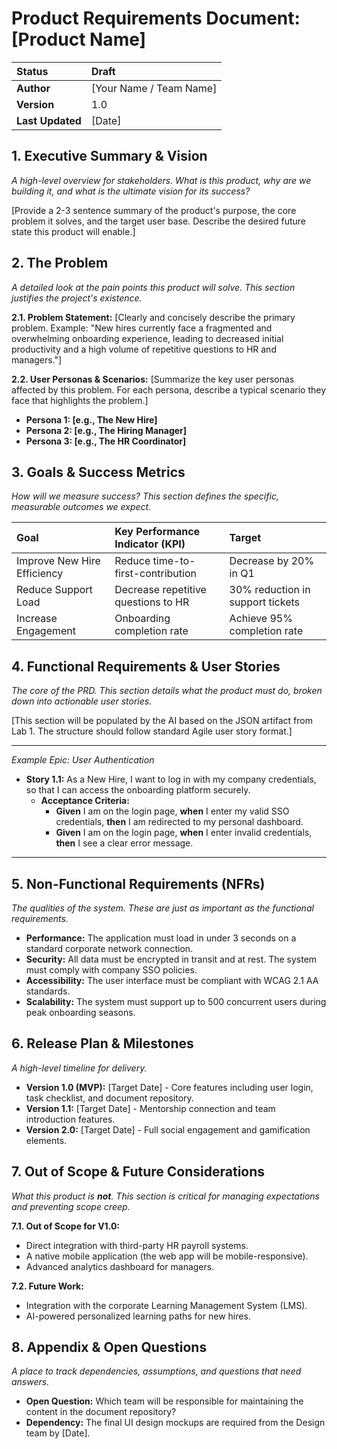 # Product Requirements Document: [Product Name]

| Status | **Draft** |
| :--- | :--- |
| **Author** | [Your Name / Team Name] |
| **Version** | 1.0 |
| **Last Updated** | [Date] |

## 1. Executive Summary & Vision
*A high-level overview for stakeholders. What is this product, why are we building it, and what is the ultimate vision for its success?*

[Provide a 2-3 sentence summary of the product's purpose, the core problem it solves, and the target user base. Describe the desired future state this product will enable.]

## 2. The Problem
*A detailed look at the pain points this product will solve. This section justifies the project's existence.*

**2.1. Problem Statement:**
[Clearly and concisely describe the primary problem. Example: "New hires currently face a fragmented and overwhelming onboarding experience, leading to decreased initial productivity and a high volume of repetitive questions to HR and managers."]

**2.2. User Personas & Scenarios:**
[Summarize the key user personas affected by this problem. For each persona, describe a typical scenario they face that highlights the problem.]

- **Persona 1: [e.g., The New Hire]**
- **Persona 2: [e.g., The Hiring Manager]**
- **Persona 3: [e.g., The HR Coordinator]**

## 3. Goals & Success Metrics
*How will we measure success? This section defines the specific, measurable outcomes we expect.*

| Goal | Key Performance Indicator (KPI) | Target |
| :--- | :--- | :--- |
| Improve New Hire Efficiency | Reduce time-to-first-contribution | Decrease by 20% in Q1 |
| Reduce Support Load | Decrease repetitive questions to HR | 30% reduction in support tickets |
| Increase Engagement | Onboarding completion rate | Achieve 95% completion rate |

## 4. Functional Requirements & User Stories
*The core of the PRD. This section details what the product must do, broken down into actionable user stories.*

[This section will be populated by the AI based on the JSON artifact from Lab 1. The structure should follow standard Agile user story format.]

---
_Example Epic: User Authentication_

* **Story 1.1:** As a New Hire, I want to log in with my company credentials, so that I can access the onboarding platform securely.
    * **Acceptance Criteria:**
        * **Given** I am on the login page, **when** I enter my valid SSO credentials, **then** I am redirected to my personal dashboard.
        * **Given** I am on the login page, **when** I enter invalid credentials, **then** I see a clear error message.
---

## 5. Non-Functional Requirements (NFRs)
*The qualities of the system. These are just as important as the functional requirements.*

- **Performance:** The application must load in under 3 seconds on a standard corporate network connection.
- **Security:** All data must be encrypted in transit and at rest. The system must comply with company SSO policies.
- **Accessibility:** The user interface must be compliant with WCAG 2.1 AA standards.
- **Scalability:** The system must support up to 500 concurrent users during peak onboarding seasons.

## 6. Release Plan & Milestones
*A high-level timeline for delivery.*

- **Version 1.0 (MVP):** [Target Date] - Core features including user login, task checklist, and document repository.
- **Version 1.1:** [Target Date] - Mentorship connection and team introduction features.
- **Version 2.0:** [Target Date] - Full social engagement and gamification elements.

## 7. Out of Scope & Future Considerations
*What this product is **not**. This section is critical for managing expectations and preventing scope creep.*

**7.1. Out of Scope for V1.0:**
- Direct integration with third-party HR payroll systems.
- A native mobile application (the web app will be mobile-responsive).
- Advanced analytics dashboard for managers.

**7.2. Future Work:**
- Integration with the corporate Learning Management System (LMS).
- AI-powered personalized learning paths for new hires.

## 8. Appendix & Open Questions
*A place to track dependencies, assumptions, and questions that need answers.*

- **Open Question:** Which team will be responsible for maintaining the content in the document repository?
- **Dependency:** The final UI design mockups are required from the Design team by [Date].